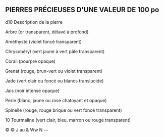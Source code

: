 ## PIERRES PRÉCIEUSES D'UNE VALEUR DE 100 po

d10 Description de la pierre

Arbre (or transparent, délavé à profond)

Améthyste (violet foncé transparent)

Chrysobéryl (vert jaune à vert pâle transparent)

Corail (pourpre opaque)

Grenat (rouge, brun-vert ou violet transparent)

Jade (vert clair ou foncé ou blancs translucide)

Jais (noir intense opaque)

Perle (blanc, jaune ou rose chatoyant et opaque)

Spinelle (rouge, rouge brique ou vert foncé transparent)

10 Tourmaline (vert clair, bleu, marron ou rouge transparent)

© © J au & Ww N —
